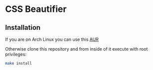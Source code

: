# CSS Beautifier

## Installation

If you are on Arch Linux you can use this [AUR](https://aur.archlinux.org/packages/css-beautify)

Otherwise clone this repository and from inside of it execute with root privileges:
```sh
make install
```
